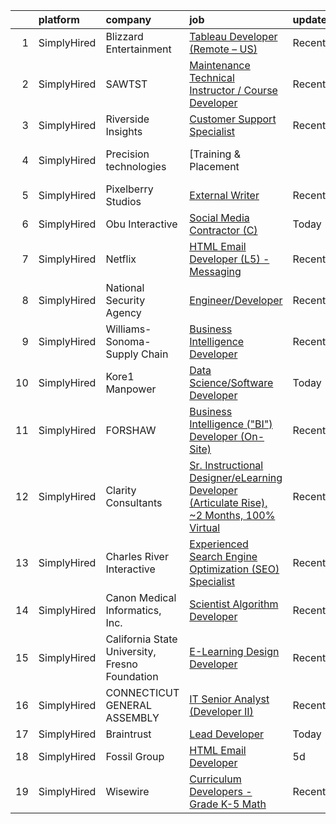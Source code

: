 

|    | platform    | company                                        | job                                                                                                                                                                                                         | update_time   | location          |
|---:|:------------|:-----------------------------------------------|:------------------------------------------------------------------------------------------------------------------------------------------------------------------------------------------------------------|:--------------|:------------------|
|  1 | SimplyHired | Blizzard Entertainment                         | [Tableau Developer (Remote – US)](https://www.simplyhired.com/job/31wXNnDLl9d26_yS5SsrUVeEUcBZb-rQsZLcxoCElNK5oefNxOBx2g?q=interactive+developer)                                                           | Recently      | Santa Monica, CA  |
|  2 | SimplyHired | SAWTST                                         | [Maintenance Technical Instructor / Course Developer](https://www.simplyhired.com/job/wpUKxfzg5oPW3Mii0FsnUzKwedBuTwcxb_3xNY6KDgDa6KOzaalSiw?q=interactive+developer)                                       | Recently      | Fort Irwin, CA    |
|  3 | SimplyHired | Riverside Insights                             | [Customer Support Specialist](https://www.simplyhired.com/job/VMEQKm2-m5QI6qb7PbIc-EiqsCm8e3U85PgQN_M-poznJRoYtY7joQ?q=interactive+developer)                                                               | Recently      | Remote            |
|  4 | SimplyHired | Precision technologies                         | [Training & Placement || UX Designer](https://www.simplyhired.com/job/1MuyoC4SZTp_6KpG_7wAUstfqdf5fuX8_5hajrF3Lm-2kP5nR0pHcQ?q=interactive+developer)                                                       | Today         | Remote            |
|  5 | SimplyHired | Pixelberry Studios                             | [External Writer](https://www.simplyhired.com/job/rPywX1e11ANu8J3rvfPSjT7w5bBDSmDglyPyne_9hrecurU4oOH08Q?q=interactive+developer)                                                                           | Recently      | Mountain View, CA |
|  6 | SimplyHired | Obu Interactive                                | [Social Media Contractor (C)](https://www.simplyhired.com/job/blGRxsN3so7rO6va-f65kXyNImLxM9mspqXX3mtTSxoMDsu_KI5v6g?q=interactive+developer)                                                               | Today         | Remote            |
|  7 | SimplyHired | Netflix                                        | [HTML Email Developer (L5) - Messaging](https://www.simplyhired.com/job/1bXVxt5BiO0MD0IViaSIetDkT_fhFoZwnqAbC8nd3-MrVMl4GV84Zg?q=interactive+developer)                                                     | Recently      | Remote            |
|  8 | SimplyHired | National Security Agency                       | [Engineer/Developer](https://www.simplyhired.com/job/rU-hnyEm4aftp_Pk_LTBANXxjBo0R4m_HnFH6tfyx_zCfTN6WMa0mQ?q=interactive+developer)                                                                        | Recently      | Fort Meade, MD    |
|  9 | SimplyHired | Williams-Sonoma-Supply Chain                   | [Business Intelligence Developer](https://www.simplyhired.com/job/DOVrNdSlXpxMLIOMaFU1urU270XPD1XK-hW-H29mE6_ao4t7523Owg?q=interactive+developer)                                                           | Recently      | Olive Branch, MS  |
| 10 | SimplyHired | Kore1 Manpower                                 | [Data Science/Software Developer](https://www.simplyhired.com/job/d94Cd5bDlkyMnEQ-6ofj3cvxMHKTRWwKmZ_G_ArpkteW1dGanPVaow?q=interactive+developer)                                                           | Today         | Foster City, CA   |
| 11 | SimplyHired | FORSHAW                                        | [Business Intelligence ("BI") Developer (On-Site)](https://www.simplyhired.com/job/ohUlrJsZPUnnwVR8SbCYl-SFBzuej0VnYDmYpJA-eLV_RSr8WxN2pA?q=interactive+developer)                                          | Recently      | Charlotte, NC     |
| 12 | SimplyHired | Clarity Consultants                            | [Sr. Instructional Designer/eLearning Developer (Articulate Rise), ~2 Months, 100% Virtual](https://www.simplyhired.com/job/YyrMqV7LEshfrjmp_fbtWUIUN178wAeLcZY7aTKooj-0kk0Qf9_r-A?q=interactive+developer) | Recently      | Campbell, CA      |
| 13 | SimplyHired | Charles River Interactive                      | [Experienced Search Engine Optimization (SEO) Specialist](https://www.simplyhired.com/job/2P3IU5TZjibQyfY2M80rvV0vZpN6FS3gLWXNp-1ECa9hx2FpJRWJ6g?q=interactive+developer)                                   | Recently      | Lowell, MA        |
| 14 | SimplyHired | Canon Medical Informatics, Inc.                | [Scientist Algorithm Developer](https://www.simplyhired.com/job/xeMyvvskHmQaeaJh2VgmXwaHMx2tq7HwAbGYZqrdg_2FWU-9CvYGEw?q=interactive+developer)                                                             | Recently      | Minnetonka, MN    |
| 15 | SimplyHired | California State University, Fresno Foundation | [E-Learning Design Developer](https://www.simplyhired.com/job/gIB6pHo13oezwawFLqndIPpOGn_hDmoWCrqZ7K3HGgUXJsmuvlqluw?q=interactive+developer)                                                               | Recently      | Fresno, CA        |
| 16 | SimplyHired | CONNECTICUT GENERAL ASSEMBLY                   | [IT Senior Analyst (Developer II)](https://www.simplyhired.com/job/2PRXP1yxUSbWVQbVJ2ZOE1rOb8x-g1wQ4xbBvhIxcWFvs6lS_tuwrA?q=interactive+developer)                                                          | Recently      | Hartford, CT      |
| 17 | SimplyHired | Braintrust                                     | [Lead Developer](https://www.simplyhired.com/job/KVXDbudPpmZcz6_ulAfKexlHNuEGplbeBWQM3ZkQ9k1XC9Naba13Rw?q=interactive+developer)                                                                            | Today         | San Francisco, CA |
| 18 | SimplyHired | Fossil Group                                   | [HTML Email Developer](https://www.simplyhired.com/job/b4j6Kywjg052uFKYaPsUlog7JSs681pCaag6Ekp4rwmaEKwHW0Fgug?q=interactive+developer)                                                                      | 5d            | Richardson, TX    |
| 19 | SimplyHired | Wisewire                                       | [Curriculum Developers - Grade K-5 Math](https://www.simplyhired.com/job/o3Dvfmu9F4tfSIkE69AhpvwU2YF80eLGQZ46n7tpRrYQWocy6gHCRw?q=interactive+developer)                                                    | Recently      | Remote            |